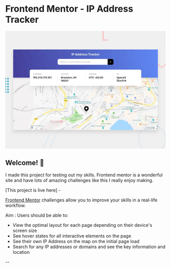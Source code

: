 # Frontend Mentor - IP Address Tracker

![Design preview for the IP Address Tracker coding challenge](./design/desktop-preview.jpg)

## Welcome! 👋

I made this project for testing out my skills. Frontend mentor is a wonderful site and have lots of amazing challenges like this I really enjoy making.

[This project is live here] -

[Frontend Mentor](https://www.frontendmentor.io) challenges allow you to improve your skills in a real-life workflow.

Aim : Users should be able to:

- View the optimal layout for each page depending on their device's screen size
- See hover states for all interactive elements on the page
- See their own IP Address on the map on the initial page load
- Search for any IP addresses or domains and see the key information and location

--
